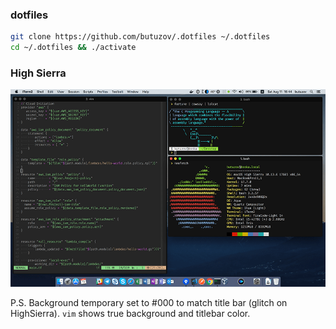 ### dotfiles

```bash
git clone https://github.com/butuzov/.dotfiles ~/.dotfiles
cd ~/.dotfiles && ./activate
```

### High Sierra

![](screenshot.png)

P.S.
Background temporary set to #000 to match title bar (glitch on HighSierra). `vim` shows true background and titlebar color.

